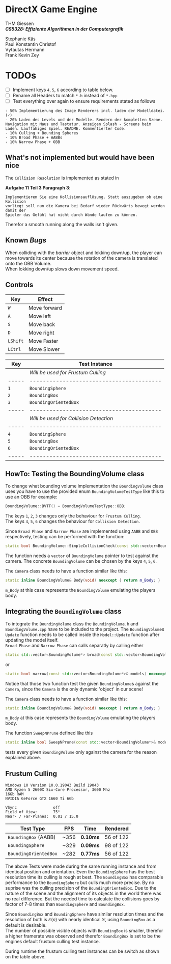 # DirectX Game Engine
THM Giessen  
**_CS5328: Effiziente Algorithmen in der Computergrafik_**

Stephanie Käs  
Paul Konstantin Christof  
Vytautas Hermann  
Frank Kevin Zey

# TODOs
- [ ] Implement keys `4`, `5`, `6` according to table below.
- [ ] Rename all Headers to match `*.h` instead of `*.hpp`
- [ ] Test everything over again to ensure requirements stated as follows
```
- 50% Implementierung des Image Renderers incl. laden der Modelldatei. (✓)
- 20% Laden des Levels und der Modelle. Rendern der kompletten Szene. Navigation mit Maus und Tastatur. Anzeigen Splash - Screens beim Laden. Lauffähiges Spiel. README. Kommentierter Code.
- 10% Culling + Bounding Spheres
- 10% Broad Phase + AABBs
- 10% Narrow Phase + OBB
```

## What's not implemented but would have been nice
The `Collision Resolution` is implemented as stated in

**Aufgabe 11 Teil 3 Paragraph 3**:
```
Implementieren Sie eine Kollisionsauflösung. Statt auszugeben ob eine Kollision
vorliegt soll nun die Kamera bei Bedarf wieder Rückwärts bewegt werden damit der
Spieler das Gefühl hat nicht durch Wände laufen zu können.
```
Therefor a smooth running along the walls isn't given.

## Known *Bugs*
When colliding with the *barrier* object and lokking down/up, the player can move
towards its center because the rotation of the camera is translated onto the OBB
Volume.  
When lokking down/up slows down movement speed.

## Controls
| Key      | Effect       |
|----------|--------------|
| `W`      | Move forward |
| `A`      | Move left    |
| `S`      | Move back    |
| `D`      | Move right   |
| `LShift` | Move Faster  |
| `LCtrl`  | Move Slower  |

| Key | Test Instance                          |
|-----|----------------------------------------|
|     | *Will be used for Frustum Culling*     |
|-----|----------------------------------------|
| `1` | `BoundingSphere`                       |
| `2` | `BoundingBox`                          |
| `3` | `BoundingOrientedBox`                  |
|-----|----------------------------------------|
|     | *Will be used for Collision Detection* |
|-----|----------------------------------------|
| `4` | `BoundingSphere`                       |
| `5` | `BoundingBox`                          |
| `6` | `BoundingOrientedBox`                  |
|-----|----------------------------------------|

## HowTo: Testing the BoundingVolume class
To change what bounding volume implementation the `BoundingVolume` class
uses you have to use the provided enum `BoundingVolumeTestType` like
this to use an OBB for example:
```c++
BoundingVolume::BVTT() = BoundingVolumeTestType::OBB;
```

The keys `1`, `2`, `3` changes only the behaviour for `Frustum Culling`.  
The keys `4`, `5`, `6` changes the behaviour for `Collision Detection`.

Since `Broad Phase` and `Narrow Phase` are implemented using `AABB` and `OBB` respectively,
testing can be performed with the function:
```c++
static bool BoundingVolume::SimpleCollisionCheck(const std::vector<BoundingVolume*>& models) noexcept;
```
The function needs a `vector` of `BoundingVolume` pointer to test against the camera. The concrete
`BoundingVolume` can be chosen by the keys `4`, `5`, `6`.

The `Camera` class needs to have a function similar like this:
```c++
static inline BoundingVolume& Body(void) noexcept { return m_Body; }
```
`m_Body` at this case represents the `BoundingVolume` emulating the players body.

## Integrating the `BoundingVolume` class
To integrate the `BoundingVolume` class the `BoundingVolume.h` and `BoundingVolume.cpp` have to be included to the
project. The `BoundingVolume`s `Update` function needs to be called inside the `Model::Update` function after updating
the model itself.  
`Broad Phase` and `Narrow Phase` can calls separatly by calling either
```c++
static std::vector<BoundingVolume*> broad(const std::vector<BoundingVolume*>& models) noexcept;
```
or
```c++
static bool narrow(const std::vector<BoundingVolume*>& models) noexcept;
```
Notice that those two function test the given `BoundingVolume`s against the `Camera`, since the `Camera` is the
only dynamic 'object' in our scene!  

The `Camera` class needs to have a function similar like this:
```c++
static inline BoundingVolume& Body(void) noexcept { return m_Body; }
```
`m_Body` at this case represents the `BoundingVolume` emulating the players body.

The function `SweepNPrune` defined like this
```c++
static inline bool SweepNPrune(const std::vector<BoundingVolume*>& models) noexcept { return narrow(broad(models)); }
```
tests every given `BoundingVolume` only against the camera for the reason explained above.

## Frustum Culling
```
Windows 10 Version 10.0.19043 Build 19043
AMD Ryzen 5 2600X Six-Core Processor, 3600 Mhz
16Gb RAM
NVIDIA GeForce GTX 1660 Ti 6Gb

VSync                off
Field of View:       75°
Near- / Far-Planes:  0.01 / 15.0
```

| **Test Type**         | **FPS** | **Time**   | **Rendered** |
|-----------------------|---------|------------|--------------|
| `BoundingBox` (AABB)  | ~356    | **0.10ms** | 56 of 122    |
| `BoundingSphere`      | ~329    | **0.09ms** | 98 of 122    |
| `BoundingOrientedBox` | ~282    | **0.77ms** | 56 of 122    |

The above Tests were made during the same running instance and from identical
position and orientation. Even the `BoundingSphere` has the best resolution time
its culling is rough at best. The `BoundingBox` has comparable performance to the
`BoundingSphere` but culls much more precise. By no suprise was the culling precision
of the `BoundingOrientedBox`. Due to the nature of the scene and the alignment of its
objects in the world there was no real difference. But the needed time to calculate
the collisions goes by factor of 7-8 times than `BoundingSphere` and `BoundingBox`.

Since `BoundingBox` and `BoundingSphere` have similar resolution times and the
resolution of both is $\mathcal{O}(n)$ with nearly identical $\mathcal{C}$, using
`BoundingBox` as a default is desirable.  
The number of possible visible objects with `BoundingBox` is smaller, therefor a
higher framerate was observed and therefor `BoundingBox` is set to be the engines
default frustum culling test instance.

During runtime the frustum culling test instances can be switch as shown on the table
above.
